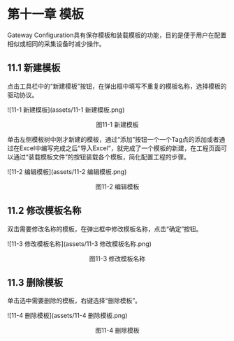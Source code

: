 # 第十一章 模板

Gateway Configuration具有保存模板和装载模板的功能，目的是便于用户在配置相似或相同的采集设备时减少操作。

## 11.1 新建模板

点击工具栏中的“新建模板”按钮，在弹出框中填写不重复的模板名称，选择模板的驱动协议。

![11-1 新建模板](assets/11-1 新建模板.png)

<center>图11-1 新建模板</center>



单击左侧模板树中刚才新建的模板，通过“添加”按钮一个一个Tag点的添加或者通过在Excel中编写完成之后“导入Excel”，就完成了一个模板的新建，在工程页面可以通过“装载模板文件”的按钮装载各个模板，简化配置工程的步骤。

![11-2 编辑模板](assets/11-2 编辑模板.png)

<center>图11-2 编辑模板</center>



## 11.2 修改模板名称

双击需要修改名称的模板，在弹出框中修改模板名称，点击“确定”按钮。

![11-3 修改模板名称](assets/11-3 修改模板名称.png)

<center>图11-3 修改模板名称</center>



## 11.3 删除模板

单击选中需要删除的模板，右键选择“删除模板”。

![11-4 删除模板](assets/11-4 删除模板.png)

<center>图11-4 删除模板</center>

